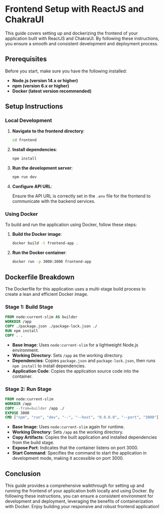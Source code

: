# Frontend Setup with ReactJS and ChakraUI

This guide covers setting up and dockerizing the frontend of your application built with ReactJS and ChakraUI. By following these instructions, you ensure a smooth and consistent development and deployment process.

## Prerequisites

Before you start, make sure you have the following installed:

- **Node.js (version 14.x or higher)**
- **npm (version 6.x or higher)**
- **Docker (latest version recommended)**

## Setup Instructions

### Local Development

1. **Navigate to the frontend directory**:

    ```sh
    cd frontend
    ```

2. **Install dependencies**:

    ```sh
    npm install
    ```

3. **Run the development server**:

    ```sh
    npm run dev
    ```

4. **Configure API URL**:

    Ensure the API URL is correctly set in the `.env` file for the frontend to communicate with the backend services.

### Using Docker

To build and run the application using Docker, follow these steps:

1. **Build the Docker image**:

    ```sh
    docker build -t frontend-app .
    ```

2. **Run the Docker container**:

    ```sh
    docker run -p 3000:3000 frontend-app
    ```

## Dockerfile Breakdown

The Dockerfile for this application uses a multi-stage build process to create a lean and efficient Docker image.

### Stage 1: Build Stage

```dockerfile
FROM node:current-slim AS builder
WORKDIR /app
COPY ./package.json ./package-lock.json ./
RUN npm install
COPY . .
```

- **Base Image**: Uses `node:current-slim` for a lightweight Node.js environment.
- **Working Directory**: Sets `/app` as the working directory.
- **Dependencies**: Copies `package.json` and `package-lock.json`, then runs `npm install` to install dependencies.
- **Application Code**: Copies the application source code into the container.

### Stage 2: Run Stage

```dockerfile
FROM node:current-slim
WORKDIR /app
COPY --from=builder /app ./
EXPOSE 3000
CMD ["npm", "run", "dev", "--", "--host", "0.0.0.0", "--port", "3000"]
```

- **Base Image**: Uses `node:current-slim` again for runtime.
- **Working Directory**: Sets `/app` as the working directory.
- **Copy Artifacts**: Copies the built application and installed dependencies from the build stage.
- **Expose Port**: Indicates that the container listens on port 3000.
- **Start Command**: Specifies the command to start the application in development mode, making it accessible on port 3000.

## Conclusion

This guide provides a comprehensive walkthrough for setting up and running the frontend of your application both locally and using Docker. By following these instructions, you can ensure a consistent environment for development and deployment, leveraging the benefits of containerization with Docker. Enjoy building your responsive and robust frontend application!
